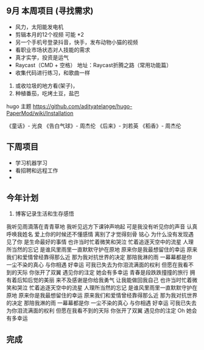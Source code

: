 ## 9月 本周项目 (寻找需求)

- 风力，太阳能发电机
- 剪辑本月的12个视频 可能 *2
- 另一个手机号登录抖音，快手，发布动物小猫的视频
- 看职业市场状态对人技能的需求
- 真才实学，投资是运气
- Raycast（CMD + 空格）
地址：Raycast折腾之路（常用功能篇）
- 收集代码进行练习，和歌曲一样
1. 或收垃圾的地方看(架子)，
2. 种植番茄，吃烤土豆，盐巴

hugo 主题
https://github.com/adityatelange/hugo-PaperMod/wiki/Installation

《童话》- 光良
《告白气球》- 周杰伦
《后来》- 刘若英
《稻香》- 周杰伦

## 下周项目
- 学习机器学习
- 看招聘和远程工作
-

## 今年计划

1. 博客记录生活和生存感悟


我听见雨滴落在青青草地
我听见远方下课钟声响起
可是我没有听见你的声音
认真 呼唤我姓名
爱上你的时候还不懂感情
离别了才觉得刻骨 铭心
为什么没有发现遇见了你
是生命最好的事情
也许当时忙着微笑和哭泣
忙着追逐天空中的流星
人理所当然的忘记
是谁风里雨里一直默默守护在原地
原来你是我最想留住的幸运
原来我们和爱情曾经靠得那么近
那为我对抗世界的决定
那陪我淋的雨
一幕幕都是你 一尘不染的真心
与你相遇 好幸运
可我已失去为你泪流满面的权利
但愿在我看不到的天际
你张开了双翼
遇见你的注定 她会有多幸运
青春是段跌跌撞撞的旅行
拥有着后知后觉的美丽
来不及感谢是你给我勇气
让我能做回我自己
也许当时忙着微笑和哭泣
忙着追逐天空中的流星
人理所当然的忘记
是谁风里雨里一直默默守护在原地
原来你是我最想留住的幸运
原来我们和爱情曾经靠得那么近
那为我对抗世界的决定
那陪我淋的雨
一幕幕都是你 一尘不染的真心
与你相遇 好幸运
可我已失去为你泪流满面的权利
但愿在我看不到的天际
你张开了双翼
遇见你的注定
Oh 她会有多幸运 
## 完成

<!-- - 安装 v2ray 服务器 -->
<!-- - edge 侧边栏 网页 没法调用插件，处理不了 -->
